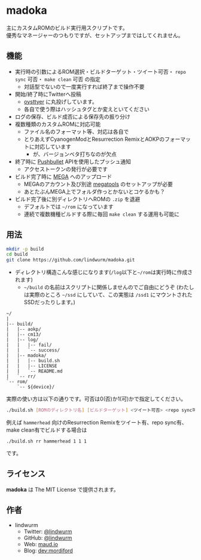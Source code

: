 # madoka

主にカスタムROMのビルド実行用スクリプトです。  
優秀なマネージャーのつもりですが、セットアップまではしてくれません。

## 機能

- 実行時の引数によるROM選択・ビルドターゲット・ツイート可否・ `repo sync` 可否・ `make clean` 可否 の指定
    - 対話型でないので一度実行すれば終了まで操作不要
- 開始/終了時にTwitterへ投稿
    - [oysttyer](https://github.com/oysttyer/oysttyer) に丸投げしています。
    - 各自で使う際はハッシュタグとか変えといてください
- ログの保存、ビルド成否による保存先の振り分け
- 複数種類のカスタムROMに対応可能
    - ファイル名のフォーマット等、対応は各自で
    - とりあえずCyanogenModとResurrection RemixとAOKPのフォーマットに対応しています
        - が、バージョンベタ打ちなのが欠点
- 終了時に [Pushbullet](https://www.pushbullet.com/) APIを使用したプッシュ通知
    - アクセストークンの発行が必要です
- ビルド完了時に [MEGA](https://mega.nz) へのアップロード
    - MEGAのアカウント及び別途 [megatools](https://megatools.megous.com/) のセットアップが必要
    - あとたぶんMEGA上でフォルダ作っとかないとコケるかも？
- ビルド完了後に別ディレクトリへROMの `.zip` を退避
    - デフォルトでは `~/rom` になっています
    - 連続で複数機種ビルドする際に毎回 `make clean` する運用も可能に

## 用法

```bash
mkdir -p build
cd build
git clone https://github.com/lindwurm/madoka.git
```

- ディレクトリ構造こんな感じになります(`/log`以下と`~/rom`は実行時に作成されます)
    - `~/build` の名前はスクリプトに関係しませんのでご自由にどうぞ (わたしは実際のところ `~/ssd` にしていて、この実態は `/ssd1` にマウントされたSSDだったりします。)

```
~/
|
|-- build/
|   |-- aokp/
|   |-- cm13/
|   |-- log/
|   |   |-- fail/
|   |   `-- success/
|   |-- madoka/
|   |   |-- build.sh
|   |   |-- LICENSE
|   |   `-- README.md
|   `-- rr/
`-- rom/  
    `-- ${device}/
```

実際の使い方は以下の通りです。可否は0(否)か1(可)かで指定してください。

```bash
./build.sh [ROMのディレクトリ名] [ビルドターゲット] <ツイート可否> <repo sync可否> <make clean可否>
```

例えば `hammerhead` 向けのResurrection Remixをツイート有、repo sync有、make clean有でビルドする場合は

```
./build.sh rr hammerhead 1 1 1
```

です。

## ライセンス

**madoka** は The MIT License で提供されます。

## 作者

- lindwurm
    - Twitter: [@lindwurm](https://twitter.com/lindwurm)
    - GitHub: [@lindwurm](https://github.com/lindwurm)
    - Web: [maud.io](https://maud.io)
    - Blog: [dev:mordiford](http://dev.maud.io)
